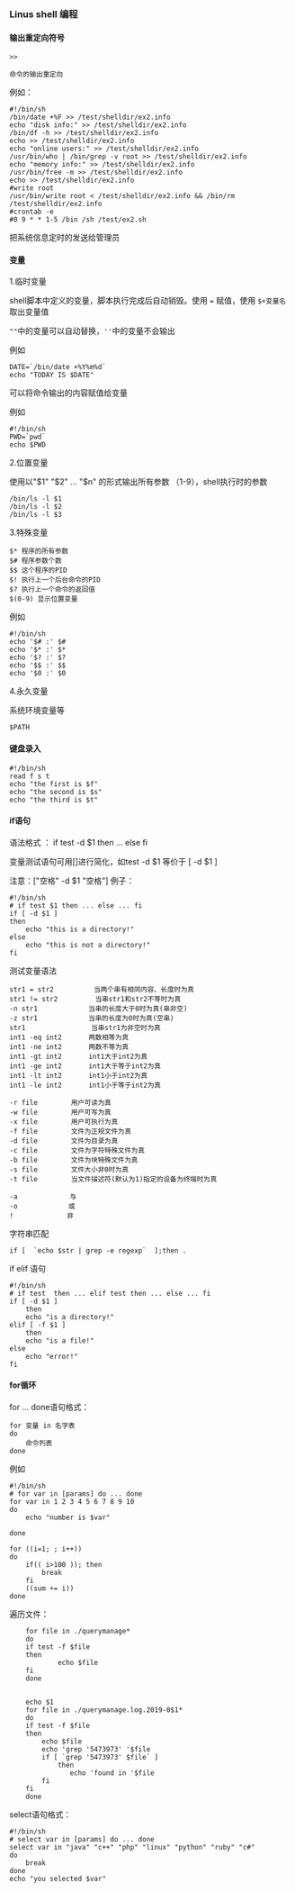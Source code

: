 ### Linus shell 编程

#### 输出重定向符号

	>>
	
	命令的输出重定向

例如：

	#!/bin/sh
	/bin/date +%F >> /test/shelldir/ex2.info
	echo "disk info:" >> /test/shelldir/ex2.info
	/bin/df -h >> /test/shelldir/ex2.info
	echo >> /test/shelldir/ex2.info
	echo "online users:" >> /test/shelldir/ex2.info
	/usr/bin/who | /bin/grep -v root >> /test/shelldir/ex2.info
	echo "memory info:" >> /test/shelldir/ex2.info
	/usr/bin/free -m >> /test/shelldir/ex2.info
	echo >> /test/shelldir/ex2.info
	#write root
	/usr/bin/write root < /test/shelldir/ex2.info && /bin/rm /test/shelldir/ex2.info
	#crontab -e
	#0 9 * * 1-5 /bin /sh /test/ex2.sh

把系统信息定时的发送给管理员

#### 变量

1.临时变量

shell脚本中定义的变量，脚本执行完成后自动销毁。使用 `=` 赋值，使用 `$+变量名` 取出变量值

`""`中的变量可以自动替换，`''`中的变量不会输出

例如

	DATE=`/bin/date +%Y%m%d`
	echo "TODAY IS $DATE" 

可以将命令输出的内容赋值给变量
	
例如

	#!/bin/sh
	PWD=`pwd`
	echo $PWD


2.位置变量
	
使用以"$1" "$2" … "$n" 的形式输出所有参数 （1-9），shell执行时的参数

	/bin/ls -l $1
	/bin/ls -l $2
	/bin/ls -l $3

3.特殊变量

	$* 程序的所有参数
	$# 程序参数个数
	$$ 这个程序的PID
	$! 执行上一个后台命令的PID
	$? 执行上一个命令的返回值
	$(0-9) 显示位置变量

例如

	#!/bin/sh
	echo '$# :' $#
	echo '$* :' $*
	echo '$? :' $?
	echo '$$ :' $$
	echo '$0 :' $0

4.永久变量

系统环境变量等

	$PATH

#### 键盘录入

	#!/bin/sh
	read f s t
	echo "the first is $f"
	echo "the second is $s"
	echo "the third is $t"

#### if语句

语法格式 ： if test -d $1 then ... else  fi

变量测试语句可用[]进行简化，如test -d $1 等价于 [ -d $1 ]

注意：["空格" -d $1 "空格"]
例子：

	#!/bin/sh
	# if test $1 then ... else ... fi
	if [ -d $1 ] 
	then 
		echo "this is a directory!"
	else
		echo "this is not a directory!"
	fi


测试变量语法

	str1 = str2　　　　　　当两个串有相同内容、长度时为真 
	str1 != str2　　　　　 当串str1和str2不等时为真 
	-n str1　　　　　　　 当串的长度大于0时为真(串非空) 
	-z str1　　　　　　　 当串的长度为0时为真(空串) 
	str1　　　　　　　　   当串str1为非空时为真
	int1 -eq int2　　　　两数相等为真 
	int1 -ne int2　　　　两数不等为真 
	int1 -gt int2　　　　int1大于int2为真 
	int1 -ge int2　　　　int1大于等于int2为真 
	int1 -lt int2　　　　int1小于int2为真 
	int1 -le int2　　　　int1小于等于int2为真
	
	-r file　　　　　用户可读为真 
	-w file　　　　　用户可写为真 
	-x file　　　　　用户可执行为真 
	-f file　　　　　文件为正规文件为真 
	-d file　　　　　文件为目录为真 
	-c file　　　　　文件为字符特殊文件为真 
	-b file　　　　　文件为块特殊文件为真 
	-s file　　　　　文件大小非0时为真 
	-t file　　　　　当文件描述符(默认为1)指定的设备为终端时为真
	
	-a 　 　　　　　 与 
	-o　　　　　　　 或 
	!　　　　　　　　非

字符串匹配

	if [  `echo $str | grep -e regexp`  ];then .


if elif 语句

	#!/bin/sh
	# if test  then ... elif test then ... else ... fi
	if [ -d $1 ]
		then
		echo "is a directory!"
	elif [ -f $1 ]
		then
		echo "is a file!"
	else 
		echo "error!"
	fi 

#### for循环

for ... done语句格式：

	for 变量 in 名字表
	do 
		命令列表
	done
例如

	#!/bin/sh
	# for var in [params] do ... done
	for var in 1 2 3 4 5 6 7 8 9 10
	do 
		echo "number is $var"
	
	done
	
	for ((i=1; ; i++))
	do
	    if(( i>100 )); then
	        break
	    fi
	    ((sum += i))
	done
	
	

遍历文件：

        for file in ./querymanage*
        do
        if test -f $file
        then
                echo $file
        fi
        done


		echo $1 
		for file in ./querymanage.log.2019-0$1*
		do
		if test -f $file
		then
		    echo $file
		    echo 'grep '5473973' '$file
		    if [ `grep '5473973' $file` ]
		        then
		           echo 'found in '$file
		    fi
		fi
		done

select语句格式：

	#!/bin/sh
	# select var in [params] do ... done
	select var in "java" "c++" "php" "linux" "python" "ruby" "c#" 
	do 
	    break
	done
	echo "you selected $var"
